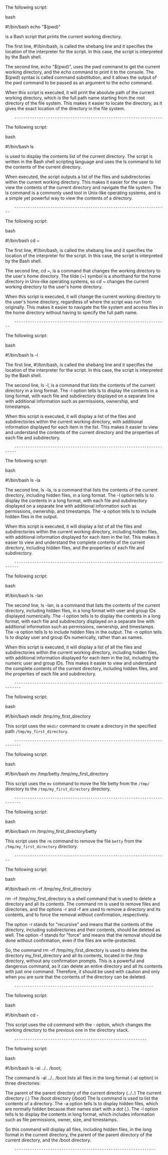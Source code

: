 The following script:

bash

#!/bin/bash
echo "$(pwd)"

is a Bash script that prints the current working directory.

The first line, #!/bin/bash, is called the shebang line and it specifies the location of the interpreter for the script. In this case, the script is interpreted by the Bash shell.

The second line, echo "$(pwd)", uses the pwd command to get the current working directory, and the echo command to print it to the console. The $(pwd) syntax is called command substitution, and it allows the output of the pwd command to be passed as an argument to the echo command.

When this script is executed, it will print the absolute path of the current working directory, which is the full path name starting from the root directory of the file system. This makes it easier to locate the directory, as it gives the exact location of the directory in the file system.


		------------------------------------------------------------------



The following script:

bash

#!/bin/bash
ls

is used to display the contents list of the current directory. The script is written in the Bash shell scripting language and uses the ls command to list the contents of the current directory.

When executed, the script outputs a list of the files and subdirectories within the current working directory. This makes it easier for the user to view the contents of the current directory and navigate the file system. The ls command is a commonly used tool in Unix-like operating systems, and is a simple yet powerful way to view the contents of a directory.


		--------------------------------------------------------------------



The following script:

bash

#!/bin/bash
cd ~

The first line, #!/bin/bash, is called the shebang line and it specifies the location of the interpreter for the script. In this case, the script is interpreted by the Bash shell.

The second line, cd ~, is a command that changes the working directory to the user's home directory. The tilde (~) symbol is a shorthand for the home directory in Unix-like operating systems, so cd ~ changes the current working directory to the user's home directory.

When this script is executed, it will change the current working directory to the user's home directory, regardless of where the script was run from originally. This makes it easier to navigate the file system and access files in the home directory without having to specify the full path name.


		--------------------------------------------------------------------



The following script:

bash

#!/bin/bash
ls -l

The first line, #!/bin/bash, is called the shebang line and it specifies the location of the interpreter for the script. In this case, the script is interpreted by the Bash shell.

The second line, ls -l, is a command that lists the contents of the current directory in a long format. The -l option tells ls to display the contents in a long format, with each file and subdirectory displayed on a separate line with additional information such as permissions, ownership, and timestamps.

When this script is executed, it will display a list of the files and subdirectories within the current working directory, with additional information displayed for each item in the list. This makes it easier to view and understand the contents of the current directory and the properties of each file and subdirectory.


		-----------------------------------------------------------------------



The following script:

bash

#!/bin/bash
ls -la


The second line, ls -la, is a command that lists the contents of the current directory, including hidden files, in a long format. The -l option tells ls to display the contents in a long format, with each file and subdirectory displayed on a separate line with additional information such as permissions, ownership, and timestamps. The -a option tells ls to include hidden files in the output.

When this script is executed, it will display a list of all the files and subdirectories within the current working directory, including hidden files, with additional information displayed for each item in the list. This makes it easier to view and understand the complete contents of the current directory, including hidden files, and the properties of each file and subdirectory.


		------------------------------------------------------------------------



The following script:

bash

#!/bin/bash
ls -lan


The second line, ls -lan, is a command that lists the contents of the current directory, including hidden files, in a long format with user and group IDs displayed numerically. The -l option tells ls to display the contents in a long format, with each file and subdirectory displayed on a separate line with additional information such as permissions, ownership, and timestamps. The -a option tells ls to include hidden files in the output. The -n option tells ls to display user and group IDs numerically, rather than as names.

When this script is executed, it will display a list of all the files and subdirectories within the current working directory, including hidden files, with additional information displayed for each item in the list, including the numeric user and group IDs. This makes it easier to view and understand the complete contents of the current directory, including hidden files, and the properties of each file and subdirectory.


		-------------------------------------------------------------------------



The following script:

bash

#!/bin/bash
mkdir /tmp/my_first_directory


This script uses the `mkdir` command to create a directory in the specified path `/tmp/my_first_directory`.


		-------------------------------------------------------------------------



The following script:

bash

#!/bin/bash
mv /tmp/betty /tmp/my_first_directory


This script uses the `mv` command to move the file betty from the `/tmp/` directory to the 	`/tmp/my_first_directory` directory.


		-------------------------------------------------------------------------


The following script:

bash

#!/bin/bash
rm /tmp/my_first_directory/betty


This script uses the `rm` command to remove the file `betty` from the `/tmp/my_first_directory` directory.


		--------------------------------------------------------------------


The following script:

bash

#!/bin/bash
rm -rf /tmp/my_first_directory


rm -rf /tmp/my_first_directory is a shell command that is used to delete a directory and all its contents. The command rm is used to remove files and directories, and the options -r and -f are used to remove a directory and its contents, and to force the removal without confirmation, respectively.

The option -r stands for "recursive" and means that the contents of the directory, including subdirectories and their contents, should be deleted as well. The option -f stands for "force" and means that the removal should be done without confirmation, even if the files are write-protected.

So, the command rm -rf /tmp/my_first_directory is used to delete the directory my_first_directory and all its contents, located in the /tmp directory, without any confirmation prompts. This is a powerful and dangerous command, as it can delete an entire directory and all its contents with just one command. Therefore, it should be used with caution and only when you are sure that the contents of the directory can be deleted.


		--------------------------------------------------------------


The following script:

bash

#!/bin/bash
cd -


This script uses the cd command with the - option, which changes the working directory to the previous one in the directory stack.


		-----------------------------------------------------------


The following script:

bash

#!/bin/bash
ls -al ../.. /boot;


The command ls -al ../.. /boot lists all files in the long format (-al option) in three directories:

The parent of the parent directory of the current directory (../..)
The current directory (.)
The /boot directory (/boot)
The ls command is used to list the contents of a directory. The -a option tells ls to display hidden files, which are normally hidden because their names start with a dot (.). The -l option tells ls to display the contents in long format, which includes information such as file permissions, owner, size, and timestamps.

So this command will display all files, including hidden files, in the long format in the current directory, the parent of the parent directory of the current directory, and the /boot directory.


		---------------------------------------------------------------

